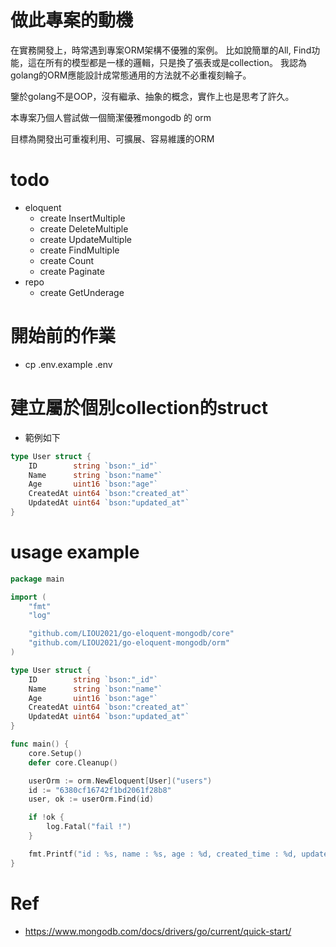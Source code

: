 # 做此專案的動機
在實務開發上，時常遇到專案ORM架構不優雅的案例。
比如說簡單的All, Find功能，這在所有的模型都是一樣的邏輯，只是換了張表或是collection。
我認為golang的ORM應能設計成常態通用的方法就不必重複刻輪子。

鑒於golang不是OOP，沒有繼承、抽象的概念，實作上也是思考了許久。

本專案乃個人嘗試做一個簡潔優雅mongodb 的 orm

目標為開發出可重複利用、可擴展、容易維護的ORM
# todo
- eloquent
    - create InsertMultiple
    - create DeleteMultiple
    - create UpdateMultiple
    - create FindMultiple
    - create Count
    - create Paginate
- repo
    - create GetUnderage
# 開始前的作業
- cp .env.example .env
# 建立屬於個別collection的struct
- 範例如下
```go
type User struct {
	ID        string `bson:"_id"`
	Name      string `bson:"name"`
	Age       uint16 `bson:"age"`
	CreatedAt uint64 `bson:"created_at"`
	UpdatedAt uint64 `bson:"updated_at"`
}
```

# usage example
```go
package main

import (
	"fmt"
	"log"

	"github.com/LIOU2021/go-eloquent-mongodb/core"
	"github.com/LIOU2021/go-eloquent-mongodb/orm"
)

type User struct {
	ID        string `bson:"_id"`
	Name      string `bson:"name"`
	Age       uint16 `bson:"age"`
	CreatedAt uint64 `bson:"created_at"`
	UpdatedAt uint64 `bson:"updated_at"`
}

func main() {
	core.Setup()
	defer core.Cleanup()

	userOrm := orm.NewEloquent[User]("users")
	id := "6380cf16742f1bd2061f28b8"
	user, ok := userOrm.Find(id)

	if !ok {
		log.Fatal("fail !")
	}

	fmt.Printf("id : %s, name : %s, age : %d, created_time : %d, updated_time : %d\n", user.ID, user.Name, user.Age, user.CreatedAt, user.UpdatedAt)
}

```

# Ref
- https://www.mongodb.com/docs/drivers/go/current/quick-start/